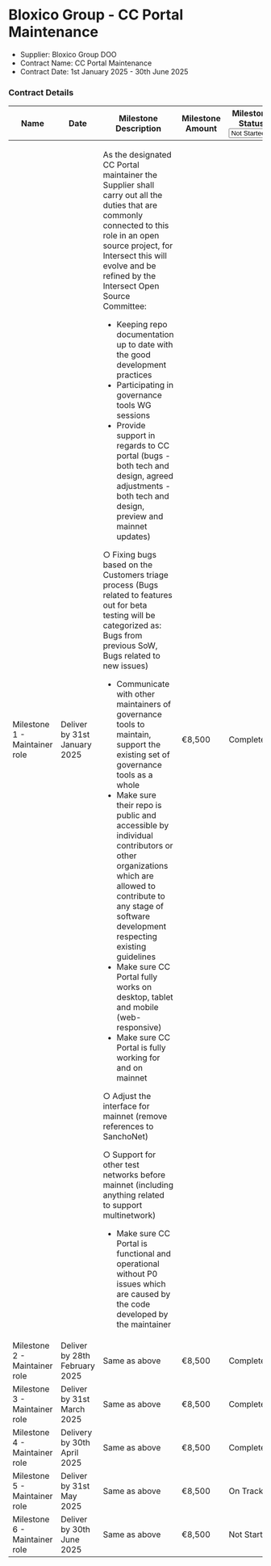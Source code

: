 # Bloxico Group - CC Portal Maintenance

* Supplier: Bloxico Group DOO
* Contract Name: CC Portal Maintenance
* Contract Date: 1st January 2025 - 30th June 2025

### Contract Details

<table data-full-width="true"><thead><tr><th width="126.66668701171875">Name</th><th width="121.33331298828125">Date</th><th width="422.2222900390625">Milestone Description</th><th>Milestone Amount</th><th>Milestone Status<select><option value="tuQZQU0qZdoU" label="Not Started" color="blue"></option><option value="egD9AGmh1U3S" label="On Track" color="blue"></option><option value="Re3cd2eP2WaH" label="Complete" color="blue"></option><option value="bEAnsa2nIuMk" label="Delayed" color="blue"></option></select></th><th>MAF</th></tr></thead><tbody><tr><td>Milestone 1 - Maintainer role</td><td>Deliver by 31st January 2025</td><td><p>As the designated CC Portal maintainer the Supplier shall carry out all the duties that are commonly connected to this role in an open source project, for Intersect this will evolve and be refined by the Intersect Open Source Committee:</p><ul><li>Keeping repo documentation up to date with the good development practices</li><li>Participating in governance tools WG sessions</li><li>Provide support in regards to CC portal (bugs - both tech and design, agreed adjustments - both tech and design, preview and mainnet updates)</li></ul><p>          ○ Fixing bugs based on the Customers triage process (Bugs related to features out for beta testing will be categorized as: Bugs from previous SoW, Bugs related to new issues)</p><ul><li>Communicate with other maintainers of governance tools to maintain, support the existing set of governance tools as a whole</li><li>Make sure their repo is public and accessible by individual contributors or other organizations which are allowed to contribute to any stage of software development respecting existing guidelines</li><li>Make sure CC Portal fully works on desktop, tablet and mobile (web-responsive)</li><li>Make sure CC Portal is fully working for and on mainnet</li></ul><p>          ○ Adjust the interface for mainnet (remove references to SanchoNet)</p><p>          ○ Support for other test networks before mainnet (including anything related to support multinetwork)</p><ul><li>Make sure CC Portal is functional and operational without P0 issues which are caused by the code developed by the maintainer</li></ul></td><td>€8,500</td><td><span data-option="Re3cd2eP2WaH">Complete</span></td><td><a href="https://drive.google.com/file/d/1iGBxj_XX10L8FoetTUANjuO727T_iMVN/view?usp=drive_link">https://drive.google.com/file/d/1iGBxj_XX10L8FoetTUANjuO727T_iMVN/view?usp=drive_link</a></td></tr><tr><td>Milestone 2 - Maintainer role</td><td>Deliver by 28th February 2025</td><td>Same as above</td><td>€8,500</td><td><span data-option="Re3cd2eP2WaH">Complete</span></td><td><a href="https://drive.google.com/file/d/1-BIDiVaYbvtsKZimCVhTAXaHqePbGw55/view?usp=drive_link">https://drive.google.com/file/d/1-BIDiVaYbvtsKZimCVhTAXaHqePbGw55/view?usp=drive_link</a></td></tr><tr><td> Milestone 3 - Maintainer role</td><td>Deliver by 31st March 2025</td><td>Same as above</td><td>€8,500</td><td><span data-option="Re3cd2eP2WaH">Complete</span></td><td><a href="https://drive.google.com/file/d/1XTKfkOFZIswUZJgHVyny0PHFjCMWtFQI/view?usp=drive_link">https://drive.google.com/file/d/1XTKfkOFZIswUZJgHVyny0PHFjCMWtFQI/view?usp=drive_link</a></td></tr><tr><td>Milestone 4 - Maintainer role</td><td>Delivery by 30th April 2025</td><td>Same as above</td><td>€8,500</td><td><span data-option="Re3cd2eP2WaH">Complete</span></td><td><a href="https://drive.google.com/file/d/103OnrPyQscQnG4BB9vvgfsjS7GT-jItU/view?usp=drive_link">https://drive.google.com/file/d/103OnrPyQscQnG4BB9vvgfsjS7GT-jItU/view?usp=drive_link</a></td></tr><tr><td>Milestone 5 - Maintainer role</td><td>Deliver by 31st May 2025</td><td>Same as above</td><td>€8,500</td><td><span data-option="egD9AGmh1U3S">On Track</span></td><td></td></tr><tr><td>Milestone 6 - Maintainer role</td><td>Deliver by 30th June 2025</td><td>Same as above</td><td>€8,500</td><td><span data-option="tuQZQU0qZdoU">Not Started</span></td><td></td></tr></tbody></table>
